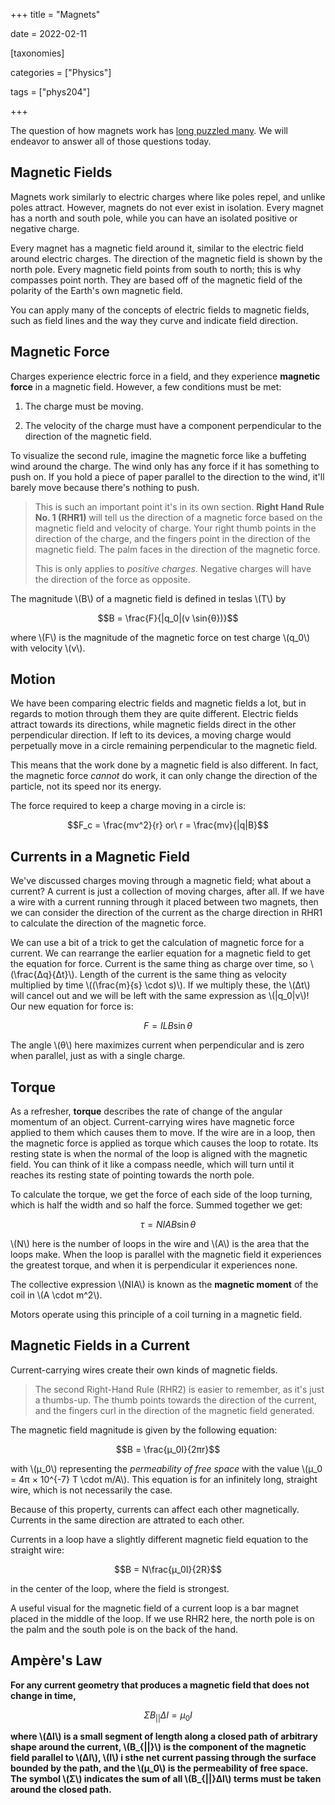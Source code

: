 +++
title = "Magnets"

date = 2022-02-11



[taxonomies]

categories = ["Physics"]

tags = ["phys204"]

+++

The question of how magnets work has [long puzzled many](https://www.youtube.com/shorts/8bhYMnHb5JY). We will endeavor to answer all of those questions today.

<!-- more -->

## Magnetic Fields

Magnets work similarly to electric charges where like poles repel, and unlike poles attract. However, magnets do not ever exist in isolation. Every magnet has a north and south pole, while you can have an isolated positive or negative charge.

Every magnet has a magnetic field around it, similar to the electric field around electric charges. The direction of the magnetic field is shown by the north pole. Every magnetic field points from south to north; this is why compasses point north. They are based off of the magnetic field of the polarity of the Earth's own magnetic field.

You can apply many of the concepts of electric fields to magnetic fields, such as field lines and the way they curve and indicate field direction.

## Magnetic Force

Charges experience electric force in a field, and they experience **magnetic force** in a magnetic field. However, a few conditions must be met:

1. The charge must be moving.

2. The velocity of the charge must have a component perpendicular to the direction of the magnetic field.

To visualize the second rule, imagine the magnetic force like a buffeting wind around the charge. The wind only has any force if it has something to push on. If you hold a piece of paper parallel to the direction to the wind, it'll barely move because there's nothing to push.

> This is such an important point it's in its own section. **Right Hand Rule No. 1 (RHR1)** will tell us the direction of a magnetic force based on the magnetic field and velocity of charge. Your right thumb points in the direction of the charge, and the fingers point in the direction of the magnetic field. The palm faces in the direction of the magnetic force.
>
> This is only applies to *positive charges*. Negative charges will have the direction of the force as opposite.

The magnitude \\(B\\) of a magnetic field is defined in teslas \\(T\\) by

$$B = \frac{F}{|q_0|(v \sin{θ})}$$

where \\(F\\) is the magnitude of the magnetic force on test charge \\(q_0\\) with velocity \\(v\\\).

## Motion

We have been comparing electric fields and magnetic fields a lot, but in regards to motion through them they are quite different. Electric fields attract towards its directions, while magnetic fields direct in the other perpendicular direction. If left to its devices, a moving charge would perpetually move in a circle remaining perpendicular to the magnetic field.

This means that the work done by a magnetic field is also different. In fact, the magnetic force *cannot* do work, it can only change the direction of the particle, not its speed nor its energy.

The force required to keep a charge moving in a circle is:

$$F_c = \frac{mv^2}{r} or\ r = \frac{mv}{|q|B}$$

## Currents in a Magnetic Field

We've discussed charges moving through a magnetic field; what about a current? A current is just a collection of moving charges, after all. If we have a wire with a current running through it placed between two magnets, then we can consider the direction of the current as the charge direction in RHR1 to calculate the direction of the magnetic force.

We can use a bit of a trick to get the calculation of magnetic force for a current. We can rearrange the earlier equation for a magnetic field to get the equation for force. Current is the same thing as charge over time, so \\(\frac{Δq}{Δt}\\). Length of the current is the same thing as velocity multiplied by time \\((\frac{m}{s} \cdot s)\\). If we multiply these, the \\(Δt\\) will cancel out and we will be left with the same expression as \\\(|q_0|v\\)! Our new equation for force is:

$$F = ILB \sin{θ}$$

The angle \\(θ\\) here maximizes current when perpendicular and is zero when parallel, just as with a single charge.

## Torque

As a refresher, **torque** describes the rate of change of the angular momentum of an object. Current-carrying wires have magnetic force applied to them which causes them to move. If the wire are in a loop, then the magnetic force is applied as torque which causes the loop to rotate. Its resting state is when the normal of the loop is aligned with the magnetic field. You can think of it like a compass needle, which will turn until it reaches its resting state of pointing towards the north pole.

To calculate the torque, we get the force of each side of the loop turning, which is half the width and so half the force. Summed together we get:

$$τ = NIAB \sin{θ}$$

\\(N\\) here is the number of loops in the wire and \\(A\\) is the area that the loops make. When the loop is parallel with the magnetic field it experiences the greatest torque, and when it is perpendicular it experiences none.

The collective expression \\(NIA\\) is known as the **magnetic moment** of the coil in \\(A \cdot m^2\\).

Motors operate using this principle of a coil turning in a magnetic field.

## Magnetic Fields in a Current

Current-carrying wires create their own kinds of magnetic fields.

> The second Right-Hand Rule (RHR2) is easier to remember, as it's just a thumbs-up. The thumb points towards the direction of the current, and the fingers curl in the direction of the magnetic field generated.

The magnetic field magnitude is given by the following equation:

$$B = \frac{μ_0I}{2πr}$$

with \\(μ_0\\) representing the *permeability of free space* with the value \\(μ_0 = 4π × 10^{-7} T \cdot m/A\\).  This equation is for an infinitely long, straight wire, which is not necessarily the case.

Because of this property, currents can affect each other magnetically. Currents in the same direction are attrated to each other.

Currents in a loop have a slightly different magnetic field equation to the straight wire:

$$B = N\frac{μ_0I}{2R}$$

in the center of the loop, where the field is strongest.

A useful visual for the magnetic field of a current loop is a bar magnet placed in the middle of the loop. If we use RHR2 here, the north pole is on the palm and the south pole is on the back of the hand.

## Ampère's Law

**For any current geometry that produces a magnetic field that does not change in time,**

$$ΣB_{||}Δl = μ_0I$$

**where \\(Δl\\) is a small segment of length along a closed path of arbitrary shape around the current, \\(B_{||}\\) is the component of the magnetic field parallel to \\(Δl\\), \\(I\\) i sthe net current passing through the surface bounded by the path, and the \\(μ_0\\) is the permeability of free space. The symbol \\(Σ\\) indicates the sum of all \\(B_{||}Δl\\) terms must be taken around the closed path.**
